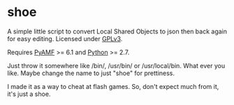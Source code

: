 shoe
====

A simple little script to convert Local Shared Objects to json then back again for easy editing. Licensed under [GPLv3](https://www.gnu.org/licenses/gpl-3.0.html).

Requires [PyAMF](https://github.com/hydralabs/pyamf) >= 6.1 and [Python](https://www.python.org) >= 2.7.

Just throw it somewhere like /bin/, /usr/bin/ or /usr/local/bin. What ever you like. Maybe change the name to just "shoe" for prettiness.

I made it as a way to cheat at flash games. So, don't expect much from it, it's just a shoe.
